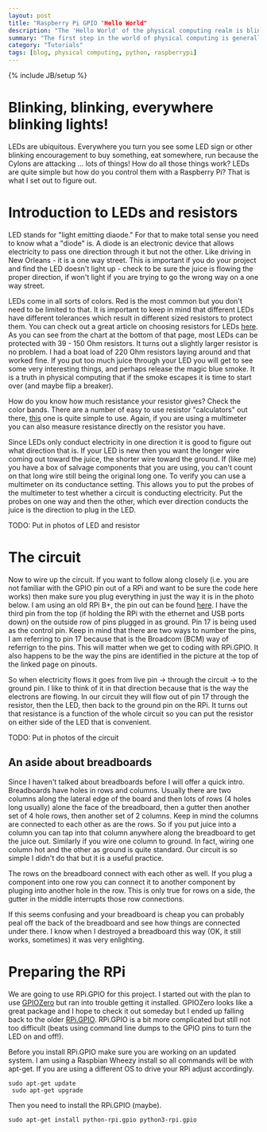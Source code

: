 ```yaml
---
layout: post
title: "Raspberry Pi GPIO "Hello World"
description: "The 'Hello World' of the physical computing realm is blinking an LED.  Here is how to do it with an RPi running RPi.GPIO on Raspbian Wheezy."
summary: "The first step in the world of physical computing is generally to wire up an LED and make it blink.  The RPi's GPIO pins make this quite simple, even with older models."
category: "Tutorials" 
tags: [blog, physical computing, python, raspberrypi]
---
```

{% include JB/setup %}

# Blinking, blinking, everywhere blinking lights!

LEDs are ubiquitous.  Everywhere you turn you see some LED sign or other blinking encouragement to buy something, eat somewhere, run because the Cylons are attacking ... lots of things!  How do all those things work?  LEDs are quite simple but how do you control them with a Raspberry Pi?  That is what I set out to figure out.

# Introduction to LEDs and resistors

LED stands for "light emitting diaode."  For that to make total sense you need to know what a "diode" is.  A diode is an electronic device that allows electricity to pass one direction through it but not the other.  Like driving in New Orleans - it is a one way street.  This is important if you do your project and find the LED doesn't light up - check to be sure the juice is flowing the proper direction, if won't light if you are trying to go the wrong way on a one way street.

LEDs come in all sorts of colors.  Red is the most common but you don't need to be limited to that. It is important to keep in mind that different LEDs have different tolerances which result in different sized resistors to protect them.  You can check out a great article on choosing resistors for LEDs [here](http://www.evilmadscientist.com/2012/resistors-for-leds/).  As you can see from the chart at the bottom of that page, most LEDs can be protected with 39 - 150 Ohm resistors.  It turns out a slightly larger resistor is no problem.  I had a boat load of 220 Ohm resistors laying around and that worked fine. If you put too much juice through your LED you will get to see some very interesting things, and perhaps release the magic blue smoke.  It is a truth in physical computing that if the smoke escapes it is time to start over (and maybe flip a breaker).

How do you know how much resistance your resistor gives?  Check the color bands.  There are a number of easy to use resistor "calculators" out there, [this](http://www.digikey.com/en/resources/conversion-calculators/conversion-calculator-resistor-color-code-4-band) one is quite simple to use.  Again, if you are using a multimeter you can also measure resistance directly on the resistor you have.

Since LEDs only conduct electricity in one direction it is good to figure out what direction that is.  If your LED is new then you want the longer wire coming out toward the juice, the shorter wire toward the ground.  If (like me) you have a box of salvage components that you are using, you can't count on that long wire still being the original long one.  To verify you can use a multimeter on its conductance setting.  This allows you to put the probes of the multimeter to test whether a circuit is conducting electricity.  Put the probes on one way and then the other, which ever direction conducts the juice is the direction to plug in the LED.

TODO: Put in photos of LED and resistor

# The circuit

Now to wire up the circuit.  If you want to follow along closely (i.e. you are not familiar with the GPIO pin out of a RPi and want to be sure the code here works) then make sure you plug everything in just the way it is in the photo below.  I am using an old RPi B+, the pin out can be found [here](https://www.raspberrypi.org/documentation/usage/gpio/).  I have the third pin from the top (if holding the RPi with the ethernet and USB ports down) on the outside row of pins plugged in as ground.  Pin 17 is being used as the control pin.  Keep in mind that there are two ways to number the pins, I am referring to pin 17 because that is the Broadcom (BCM) way of referrign to the pins.  This will matter when we get to coding with RPi.GPIO.  It also happens to be the way the pins are identified in the picture at the top of the linked page on pinouts.

So when electricity flows it goes from live pin -> through the circuit -> to the ground pin. I like to think of it in that direction because that is the way the electrons are flowing.  In our circuit they will flow out of pin 17 through the resistor, then the LED, then back to the ground pin on the RPi.  It turns out that resistance is a function of the whole circuit so you can put the resistor on either side of the LED that is convenient.

TODO: Put in photos of the circuit

## An aside about breadboards

Since I haven't talked about breadboards before I will offer a quick intro. Breadboards have holes in rows and columns.  Usually there are two columns along the lateral edge of the board and then lots of rows (4 holes long usually) alone the face of the breadboard, then a gutter then another set of 4 hole rows, then another set of 2 columns.  Keep in mind the columns are connected to each other as are the rows.  So if you put juice into a column you can tap into that column anywhere along the breadboard to get the juice out.  Similarly if you wire one column to ground.  In fact, wiring one column hot and the other as ground is quite standard.  Our circuit is so simple I didn't do that but it is a useful practice.

The rows on the breadboard connect with each other as well.  If you plug a component into one row you can connect it to another component by pluging into another hole in the row.  This is only true for rows on a side, the gutter in the middle interrupts those row connections.

If this seems confusing and your breadboard is cheap you can probably peal off the back of the breadboard and see how things are connected under there. I know when I destroyed a breadboard this way (OK, it still works, sometimes) it was very enlighting.

# Preparing the RPi

We are going to use RPi.GPIO for this project.  I started out with the plan to use [GPIOZero](http://gpiozero.readthedocs.org/en/v1.1.0/index.html) but ran into trouble getting it installed.  GPIOZero looks like a great package and I hope to check it out someday but I ended up falling back to the older [RPi.GPIO](https://sourceforge.net/p/raspberry-gpio-python/wiki/Home/). RPi.GPIO is a bit more complicated but still not too difficult (beats using command line dumps to the GPIO pins to turn the LED on and off!).

Before you install RPi.GPIO make sure you are working on an updated system. I am using a Raspbian Wheezy install so all commands will be with apt-get.  If you are using a different OS to drive your RPi adjust accordingly.

    sudo apt-get update
	 sudo apt-get upgrade

Then you need to install the RPi.GPIO (maybe).

    sudo apt-get install python-rpi.gpio python3-rpi.gpio


